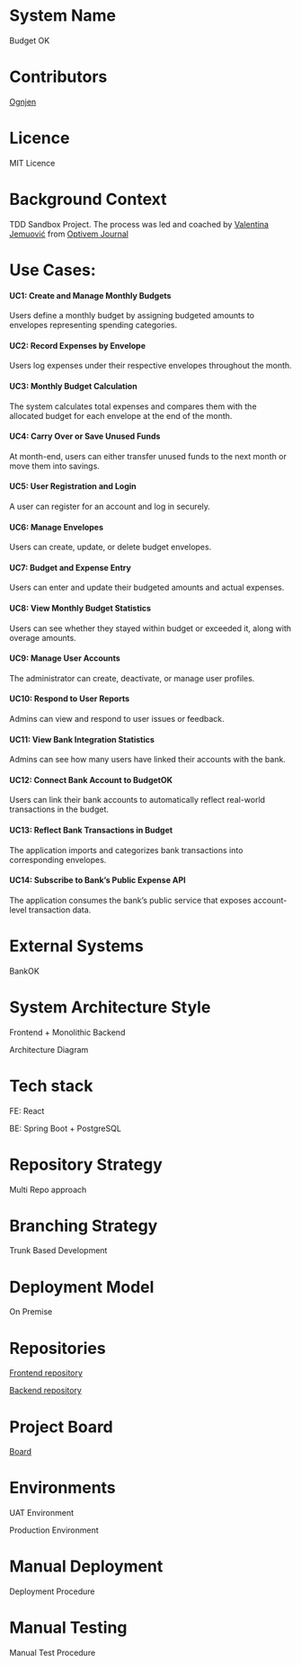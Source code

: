 # System Name
Budget OK

# Contributors
[Ognjen](https://github.com/ognjen)

# Licence
MIT Licence

# Background Context
TDD Sandbox Project. The process was led and coached by [Valentina Jemuović](https://www.linkedin.com/in/valentinajemuovic) from [Optivem Journal](https://journal.optivem.com/)

# Use Cases:
#### UC1: Create and Manage Monthly Budgets

Users define a monthly budget by assigning budgeted amounts to envelopes representing spending categories.

#### UC2: Record Expenses by Envelope
Users log expenses under their respective envelopes throughout the month.

#### UC3: Monthly Budget Calculation
The system calculates total expenses and compares them with the allocated budget for each envelope at the end of the month.

#### UC4: Carry Over or Save Unused Funds 
At month-end, users can either transfer unused funds to the next month or move them into savings.

#### UC5: User Registration and Login
A user can register for an account and log in securely.

#### UC6: Manage Envelopes
Users can create, update, or delete budget envelopes.

#### UC7: Budget and Expense Entry
Users can enter and update their budgeted amounts and actual expenses.

#### UC8: View Monthly Budget Statistics
Users can see whether they stayed within budget or exceeded it, along with overage amounts.

#### UC9: Manage User Accounts
The administrator can create, deactivate, or manage user profiles.

#### UC10: Respond to User Reports
Admins can view and respond to user issues or feedback.

#### UC11: View Bank Integration Statistics
Admins can see how many users have linked their accounts with the bank.

#### UC12: Connect Bank Account to BudgetOK
Users can link their bank accounts to automatically reflect real-world transactions in the budget.

#### UC13: Reflect Bank Transactions in Budget
The application imports and categorizes bank transactions into corresponding envelopes.

#### UC14: Subscribe to Bank’s Public Expense API
The application consumes the bank’s public service that exposes account-level transaction data.

# External Systems 
BankOK

# System Architecture Style
Frontend + Monolithic Backend

Architecture Diagram

# Tech stack
FE: React

BE: Spring Boot + PostgreSQL

# Repository Strategy
Multi Repo approach

# Branching Strategy
Trunk Based Development

# Deployment Model
On Premise

# Repositories 
[Frontend repository](https://github.com/ognjenkl/budget-ok-frontend)

[Backend repository](https://github.com/ognjenkl/budget-ok-backend)

# Project Board
[Board](https://github.com/users/ognjenkl/projects/2)

# Environments
UAT Environment

Production Environment

# Manual Deployment 
Deployment Procedure

# Manual Testing 
Manual Test Procedure



